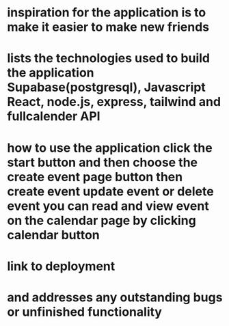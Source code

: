 # inspiration for the application is to make it easier to make new friends

#  lists the technologies used to build the application Supabase(postgresql), Javascript React, node.js, express, tailwind and fullcalender API

# how to use the application click the start button and then choose the create event page button then create event update event or delete event you can read and view event on the calendar page by clicking calendar button

# link to deployment 

# and addresses any outstanding bugs or unfinished functionality

